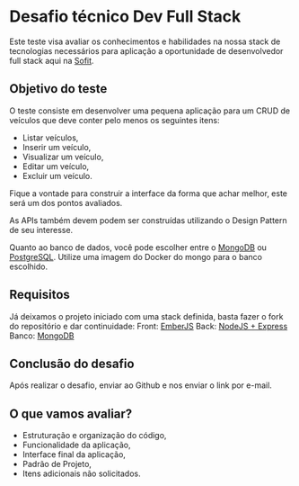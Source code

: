 # Desafio técnico Dev Full Stack

Este teste visa avaliar os conhecimentos e habilidades na nossa stack de tecnologias necessários para aplicação a oportunidade de desenvolvedor full stack aqui na [Sofit](https://sofit4.com.br).

## Objetivo do teste

O teste consiste em desenvolver uma pequena aplicação para um CRUD de veículos que deve conter pelo menos os seguintes itens:
- Listar veículos,
- Inserir um veículo,
- Visualizar um veículo,
- Editar um veículo, 
- Excluir um veículo.

Fique a vontade para construir a interface da forma que achar melhor, este será um dos pontos avaliados. 

As APIs também devem podem ser construídas utilizando o Design Pattern de seu interesse.

Quanto ao banco de dados, você pode escolher entre o [MongoDB](https://www.mongodb.com/) ou [PostgreSQL](https://www.postgresql.org/). Utilize uma imagem do Docker do mongo para o banco escolhido.

## Requisitos

Já deixamos o projeto iniciado com uma stack definida, basta fazer o fork do repositório e dar continuidade:
Front: [EmberJS](https://emberjs.com/)
Back: [NodeJS + Express](https://expressjs.com/pt-br/)
Banco: [MongoDB](https://www.mongodb.com/)

## Conclusão do desafio

Após realizar o desafio, enviar ao Github e nos enviar o link por e-mail.

## O que vamos avaliar?

- Estruturação e organização do código,
- Funcionalidade da aplicação,
- Interface final da aplicação,
- Padrão de Projeto,
- Itens adicionais não solicitados.
